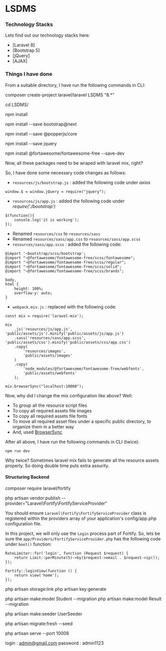 # LSDMS

### Technology Stacks

Lets find out our technology stacks here:

* [Laravel 8]
* [Bootstrap 5]
* [jQuery]
* [AJAX]


### Things I have done

From a suitable directory, I have run the following commands in CLI:


composer create-project laravel/laravel LSDMS "8.*"

cd LSDMS/

npm install

npm install --save bootstrap@next

npm install --save @popperjs/core

npm install --save jquery

npm install @fortawesome/fontawesome-free --save-dev

Now, all these packages need to be wraped with laravel mix, right? 

So, I have done some necessary code changes as follows:

- `resources/js/bootstrap.js` : added the following code under *axios*

```
window.$ = window.jQuery = require("jquery");

```

- `resources/js/app.js` : added the following code under *require('./bootstrap')*

```
$(function(){
    console.log('it is working');
});
```

- Renamed `resources/css` to `resources/sass`
- Renamed `resources/sass/app.css` to `resources/sass/app.scss`
- `resources/sass/app.scss` : added the following code:

```
@import '~bootstrap/scss/bootstrap';
@import "~@fortawesome/fontawesome-free/scss/fontawesome";
@import "~@fortawesome/fontawesome-free/scss/regular";
@import "~@fortawesome/fontawesome-free/scss/solid";
@import "~@fortawesome/fontawesome-free/scss/brands";

body,
html {
    height: 100%;
    overflow-y: auto;
}
```

- `webpack.mix.js` : replaced with the following code:

```
const mix = require('laravel-mix');

mix
    .js('resources/js/app.js', 'public/assets/js').minify('public/assets/js/app.js')
    .sass('resources/sass/app.scss', 'public/assets/css').minify('public/assets/css/app.css')
    .copy(
        'resources/images',
        'public/assets/images'
    )
    .copy(
        'node_modules/@fortawesome/fontawesome-free/webfonts',
        'public/assets/webfonts'
    );

mix.browserSync("localhost:10008");
```

Now, why did I change the mix configuration like above? Well:

- To group all the resource script files
- To copy all required assets file images
- To copy all required assets file fonts
- To move all required asset files  under a specific public directory, to organize them in a better way
- And, used [BrowserSync](https://laravel-mix.com/docs/5.0/browsersync)

After all above, I have run the following commands in CLI (twice):

```
npm run dev
```

Why twice? Sometimes laravel mix fails to generate all the resource assets properly. So doing double time puts extra assurity. 


#### Structuring Backend


composer require laravel/fortify

php artisan vendor:publish --provider="Laravel\Fortify\FortifyServiceProvider"



You should ensure `Laravel\Fortify\FortifyServiceProvider` class is registered within the providers array of your application's config/app.php configuration file.

In this project, we will only use the `Login` process part of Fortify. So, lets be sure the `app/Providers/FortifyServiceProvider.php` has the following code under `boot()` function:

```
RateLimiter::for('login', function (Request $request) {
    return Limit::perMinute(5)->by($request->email . $request->ip());
});

Fortify::loginView(function () {
    return view('home');
});
``` 

php artisan storage:link
php artisan key:generate

php artisan make:model Student --migration
php artisan make:model Result --migration

php artisan make:seeder UserSeeder


php artisan migrate:fresh --seed

php artisan serve --port 10008

login : admin@gmail.com
password : admin1123
